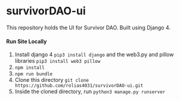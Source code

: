# survivorDAO-ui

This repository holds the UI for Survivor DAO. Built using Django 4.

#### Run Site Locally

1. Install django 4 `pip3 install django` and the web3.py and pillow libraries `pip3 install web3 pillow`
2. `npm install`
3. `npm run bundle`
4. Clone this directory `git clone https://github.com/rolias4031/survivorDAO-ui.git`
5. Inside the cloned directory, run `python3 manage.py runserver`
